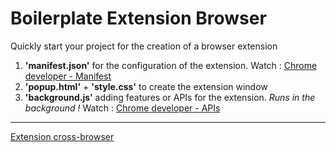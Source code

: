# Boilerplate Extension Browser

Quickly start your project for the creation of a browser extension

1. **'manifest.json'** for the configuration of the extension. Watch : [Chrome developer - Manifest](https://developer.chrome.com/extensions/manifest)
2. **'popup.html'** + **'style.css'** to create the extension window
3. **'background.js'** adding features or APIs for the extension. *Runs in the background !* Watch : [Chrome developer - APIs](https://developer.chrome.com/extensions/api_index)

---
[Extension cross-browser](https://developer.mozilla.org/fr/docs/Mozilla/Add-ons/WebExtensions/construction_extension_cross_browser)
